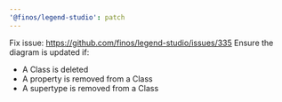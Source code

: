 ```yaml
---
'@finos/legend-studio': patch
---
```


Fix issue: https://github.com/finos/legend-studio/issues/335
Ensure the diagram is updated if:

- A Class is deleted
- A property is removed from a Class
- A supertype is removed from a Class
